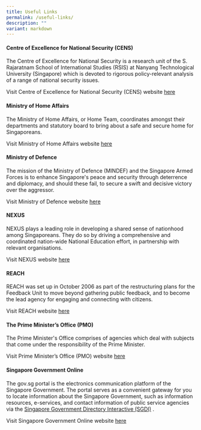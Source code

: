 ```yaml
---
title: Useful Links
permalink: /useful-links/
description: ""
variant: markdown
---
```

#### Centre of Excellence for National Security (CENS)
The Centre of Excellence for National Security is a research unit of the S. Rajaratnam School of International Studies (RSIS) at Nanyang Technological University (Singapore) which is devoted to rigorous policy-relevant analysis of a range of national security issues.

Visit Centre of Excellence for National Security (CENS) website [here](http://www.rsis.edu.sg/research/cens/) 

#### Ministry of Home Affairs
The Ministry of Home Affairs, or Home Team, coordinates amongst their departments and statutory board to bring about a safe and secure home for Singaporeans.

Visit Ministry of Home Affairs website [here](http://www.mha.gov.sg/) 

#### Ministry of Defence
The mission of the Ministry of Defence (MINDEF) and the Singapore Armed Forces is to enhance Singapore's peace and security through deterrence and diplomacy, and should these fail, to secure a swift and decisive victory over the aggressor.

Visit Ministry of Defence website [here](http://www.mindef.gov.sg/) 

#### NEXUS
NEXUS plays a leading role in developing a shared sense of nationhood among Singaporeans. They do so by driving a comprehensive and coordinated nation-wide National Education effort, in partnership with relevant organisations.

Visit NEXUS website [here](https://www.mindef.gov.sg/staticfile/nexus/index.html) 

#### REACH
REACH was set up in October 2006 as part of the restructuring plans for the Feedback Unit to move beyond gathering public feedback, and to become the lead agency for engaging and connecting with citizens.

Visit REACH website [here](https://www.reach.gov.sg/) 

#### The Prime Minister’s Office (PMO)
The Prime Minister's Office comprises of agencies which deal with subjects that come under the responsibility of the Prime Minister.

Visit Prime Minister’s Office (PMO) website [here](http://www.pmo.gov.sg/) 

#### Singapore Government Online
The gov.sg portal is the electronics communication platform of the Singapore Government. The portal serves as a convenient gateway for you to locate information about the Singapore Government, such as information resources, e-services, and contact information of public service agencies via the [Singapore Government Directory Interactive (SGDI)](http://www.sgdi.gov.sg/) .

Visit Singapore Government Online website [here](http://www.gov.sg/)